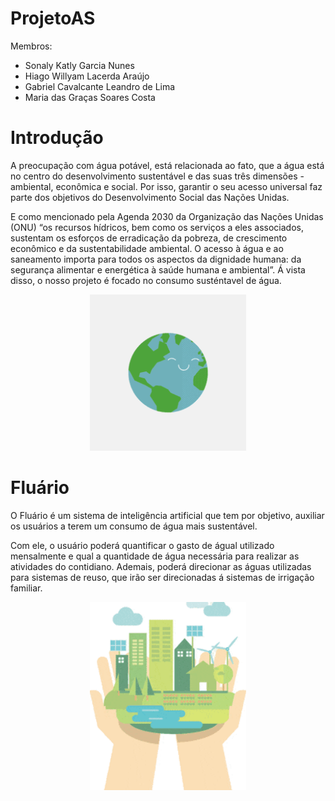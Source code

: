 # ProjetoAS

Membros:

- Sonaly Katly Garcia Nunes
- Hiago Willyam Lacerda Araújo
- Gabriel Cavalcante Leandro de Lima
- Maria das Graças Soares Costa

# Introdução

A preocupação com água potável, está relacionada ao fato, que a água está no centro do desenvolvimento sustentável e das suas três dimensões - ambiental, econômica e social. 
Por isso, garantir o seu acesso universal faz parte dos objetivos do Desenvolvimento Social das Nações Unidas.

E como mencionado pela Agenda 2030 da Organização das Nações Unidas (ONU) “os recursos hídricos, bem como os serviços a eles associados, sustentam os esforços de erradicação da pobreza, de crescimento econômico e da sustentabilidade ambiental. O acesso à água e ao saneamento importa para todos os aspectos da dignidade humana: da segurança alimentar e energética à saúde humana e ambiental”.
Á vista disso, o nosso projeto é focado no consumo susténtavel de água.

<p align="center">
  <img width="250" src="assets/fluario2.gif">
</p>

# Fluário

O Fluário é um sistema de inteligência artificial que tem por objetivo, auxiliar os usuários a terem um consumo de água mais sustentável. 

Com ele, o usuário poderá quantificar o gasto de águal utilizado mensalmente e qual a quantidade de água necessária para realizar as atividades do contidiano. Ademais, poderá direcionar as águas utilizadas para sistemas de reuso, que irão ser direcionadas á sistemas de irrigação familiar.

<p align="center">
  <img width="250" src="assets/fluario.gif">
</p>

